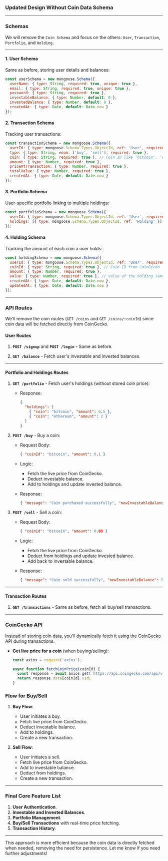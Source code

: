 ### **Updated Design Without Coin Data Schema**

---

### **Schemas**

We will remove the `Coin Schema` and focus on the others: `User`, `Transaction`, `Portfolio`, and `Holding`.

---

#### 1. **User Schema**
Same as before, storing user details and balances:

```js
const userSchema = new mongoose.Schema({
  userName: { type: String, required: true, unique: true },
  email: { type: String, required: true, unique: true },
  password: { type: String, required: true },
  investableBalance: { type: Number, default: 0 },
  investedBalance: { type: Number, default: 0 },
  createdAt: { type: Date, default: Date.now }
});
```

#### 2. **Transaction Schema**
Tracking user transactions:

```js
const transactionSchema = new mongoose.Schema({
  userId: { type: mongoose.Schema.Types.ObjectId, ref: 'User', required: true },
  type: { type: String, enum: ['buy', 'sell'], required: true },
  coin: { type: String, required: true }, // Coin ID like 'bitcoin', 'ethereum' from CoinGecko
  amount: { type: Number, required: true },
  priceAtTransaction: { type: Number, required: true },
  totalValue: { type: Number, required: true },
  createdAt: { type: Date, default: Date.now }
});
```

#### 3. **Portfolio Schema**
User-specific portfolio linking to multiple holdings:

```js
const portfolioSchema = new mongoose.Schema({
  userId: { type: mongoose.Schema.Types.ObjectId, ref: 'User', required: true },
  holdings: [{ type: mongoose.Schema.Types.ObjectId, ref: 'Holding' }]
});
```

#### 4. **Holding Schema**
Tracking the amount of each coin a user holds:

```js
const holdingSchema = new mongoose.Schema({
  userId: { type: mongoose.Schema.Types.ObjectId, ref: 'User', required: true },
  coinId: { type: String, required: true }, // Coin ID from CoinGecko
  amount: { type: Number, required: true },
  value: { type: Number, required: true }, // Value of the holding (amount * live price)
  createdAt: { type: Date, default: Date.now },
  updatedAt: { type: Date, default: Date.now }
});
```

---

### **API Routes**

We'll remove the coin routes (`GET /coins` and `GET /coins/:coinId`) since coin data will be fetched directly from CoinGecko.

#### **User Routes**

1. **`POST /signup`** and **`POST /login`** - Same as before.

2. **`GET /balance`** - Fetch user's investable and invested balances.

---

#### **Portfolio and Holdings Routes**

1. **`GET /portfolio`** - Fetch user's holdings (without stored coin price):
   - Response:
     ```json
     {
       "holdings": [
         { "coin": "bitcoin", "amount": 0.5 },
         { "coin": "ethereum", "amount": 2 }
       ]
     }
     ```

2. **`POST /buy`** - Buy a coin:
   - Request Body:
     ```json
     { "coinId": "bitcoin", "amount": 0.1 }
     ```
   - Logic:
     - Fetch the live price from CoinGecko.
     - Deduct investable balance.
     - Add to holdings and update invested balance.

   - Response:
     ```json
     { "message": "Coin purchased successfully", "newInvestableBalance": 9000, "newInvestedBalance": 16000 }
     ```

3. **`POST /sell`** - Sell a coin:
   - Request Body:
     ```json
     { "coinId": "bitcoin", "amount": 0.05 }
     ```
   - Logic:
     - Fetch the live price from CoinGecko.
     - Deduct from holdings and update invested balance.
     - Add back to investable balance.

   - Response:
     ```json
     { "message": "Coin sold successfully", "newInvestableBalance": 9500, "newInvestedBalance": 14000 }
     ```

---

#### **Transaction Routes**

1. **`GET /transactions`** - Same as before, fetch all buy/sell transactions.

---

### **CoinGecko API**

Instead of storing coin data, you'll dynamically fetch it using the CoinGecko API during transactions.

- **Get live price for a coin** (when buying/selling):
  ```js
  const axios = require('axios');
  
  async function fetchCoinPrice(coinId) {
    const response = await axios.get(`https://api.coingecko.com/api/v3/simple/price?ids=${coinId}&vs_currencies=usd`);
    return response.data[coinId].usd;
  }
  ```

### **Flow for Buy/Sell**

1. **Buy Flow**:
   - User initiates a buy.
   - Fetch live price from CoinGecko.
   - Deduct investable balance.
   - Add to holdings.
   - Create a new transaction.

2. **Sell Flow**:
   - User initiates a sell.
   - Fetch live price from CoinGecko.
   - Add to investable balance.
   - Deduct from holdings.
   - Create a new transaction.

---

### **Final Core Feature List**

1. **User Authentication**.
2. **Investable and Invested Balances**.
3. **Portfolio Management**.
4. **Buy/Sell Transactions** with real-time price fetching.
5. **Transaction History**.

---

This approach is more efficient because the coin data is directly fetched when needed, removing the need for persistence. Let me know if you need further adjustments!